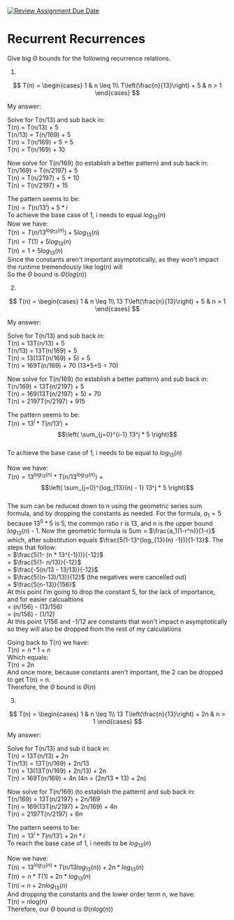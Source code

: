 [![Review Assignment Due Date](https://classroom.github.com/assets/deadline-readme-button-24ddc0f5d75046c5622901739e7c5dd533143b0c8e959d652212380cedb1ea36.svg)](https://classroom.github.com/a/8KYthzwp)
# Recurrent Recurrences

Give big $\Theta$ bounds for the following recurrence relations.

1.
$$ T(n) =
    \begin{cases}
        1 & n \leq 1\\
        T\left(\frac{n}{13}\right) + 5 & n > 1
    \end{cases}
$$

My answer: 

Solve for T(n/13) and sub back in: <br>
T(n) = T(n/13) + 5 <br>
T(n/13) = T(n/169) + 5 <br>
T(n) = T(n/169) + 5 + 5 <br>
T(n) = T(n/169) + 10 <br>

Now solve for T(n/169) (to establish a better pattern) and sub back in: <br>
T(n/169) = T(n/2197) + 5 <br>
T(n) = T(n/2197) + 5 + 10 <br>
T(n) = T(n/2197) + 15 <br>

The pattern seems to be: <br>
$T(n) = T(n/13^i) + 5 * i$ <br> 
To achieve the base case of 1, i needs to equal $log_13(n)$ <br>
Now we have: <br>
$T(n) = T(n/13^{log_{13}(n)}) + 5log_{13}(n)$ <br>
$T(n) = T(1) + 5log_{13}(n)$ <br>
$T(n) = 1 + 5log_{13}(n)$ <br>
Since the constants aren't important asymptotically, as they won't impact the runtime tremendously like log(n) will <br>
So the $\Theta$ bound is $\Theta(log(n))$

2.
$$ T(n) =
    \begin{cases}
        1 & n \leq 1\\
        13 T\left(\frac{n}{13}\right) + 5 & n > 1
    \end{cases}
$$

My answer: 

Solve for T(n/13) and sub back in: <br>
T(n) = 13T(n/13) + 5 <br>
T(n/13) = 13T(n/169) + 5 <br>
T(n) = 13(13T(n/169) + 5) + 5 <br>
T(n) = 169T(n/169) + 70 (13*5+5 = 70) <br>

Now solve for T(n/169) (to establish a better pattern) and sub back in: <br>
T(n/169) = 13T(n/2197) + 5 <br>
T(n) = 169(13T(n/2197) + 5) + 70 <br>
T(n) = 2197T(n/2197) + 915 <br>

The pattern seems to be: <br>
$T(n) = 13^i * T(n/13^i)$ + $$\left( \sum_{j=0}^{i-1} 13^j * 5 \right)$$ <br>
To achieve the base case of 1, i needs to be equal to $log_{13}(n)$ <br>

Now we have:  <br>
$T(n) = 13^{log_{13}(n)} * T(n/13^{log_{13}(n)})$ + $$\left( \sum_{j=0}^{log_{13}(n) - 1} 13^j * 5 \right)$$ <br>
The sum can be reduced down to n using the geometric series sum formula, and by dropping the constants as needed. For the formula, $a_1 = 5$ because $13^0 * 5$ is 5, the common ratio r is 13, and n is the upper bound $log_{13}(n)$ - 1. Now the geometric formula is Sum = $\frac{a_1(1-r^n)}{1-r}$ which, after substitution equals $\frac{5(1-13^{log_{13}(n) -1})}{1-13}$. 
The steps that follow: <br>
= $\frac{5(1- (n * 13^{-1}))}{-12}$ <br>
= $\frac{5(1- n/13)}{-12}$ <br>
= $\frac{-5(n/13 - 13/13)}{-12}$ <br>
= $\frac{5((n-13)/13)}{12}$ (the negatives were cancelled out) <br>
= $\frac{5(n-13)}{156}$ <br>
At this point I'm going to drop the constant 5, for the lack of importance, and for easier calcualtions <br>
= (n/156) - (13/156) <br>
= (n/156) - (1/12) <br>
At this point 1/156 and -1/12 are constants that won't impact n asymptotically so they will also be dropped from the rest of my calculations <br>

Going back to T(n) we have: <br>
$T(n) = n * 1 + n$ <br>
Which equals: <br>
T(n) = 2n <br>
And once more, because constants aren't important, the 2 can be dropped to get T(n) = n. <br>
Therefore, the $\Theta$ bound is $\Theta(n)$

3.
$$ T(n) =
    \begin{cases}
        1 & n \leq 1\\
        13 T\left(\frac{n}{13}\right) + 2n & n > 1
    \end{cases}
$$

My answer:

Solve for T(n/13) and sub it back in: <br>
T(n) = 13T(n/13) + 2n <br>
T(n/13) = 13T(n/169) + 2n/13 <br>
T(n) = 13(13T(n/169) + 2n/13) + 2n <br>
T(n) = 169T(n/169) + 4n (4n = (2n/13 * 13) + 2n) <br>

Now solve for T(n/169) (to establish the pattern) and sub back in: <br>
T(n/169) = 13T(n/2197) + 2n/169 <br>
T(n) = 169(13T(n/2197) + 2n/169) + 4n <br>
T(n) = 2197T(n/2197) + 6n <br>

The pattern seems to be: <br>
$T(n) = 13^i * T(n/13^i) + 2n * i$ <br>
To reach the base case of 1, i needs to be $log_{13}(n)$ <br>

Now we have: <br>
$T(n) = 13^{log_{13}(n)} * T(n/13{log_{13}(n)}) + 2n * log_{13}(n)$ <br>
$T(n) = n * T(1) + 2n * log_{13}(n)$ <br>
T(n) = n + $2nlog_{13}(n)$ <br>
And dropping the constants and the lower order term n, we have: <br>
T(n) = nlog(n) <br>
Therefore, our $\Theta$ bound is $\Theta(nlog(n))$ <br>
